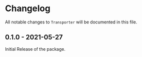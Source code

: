 # Changelog

All notable changes to `Transporter` will be documented in this file.

## 0.1.0 - 2021-05-27

Initial Release of the package.
